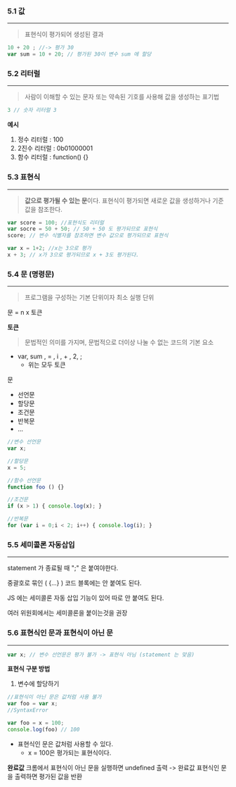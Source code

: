 ### 5.1 값
---
> 표현식이 평가되어 생성된 결과

```js
10 + 20 ; //-> 평가 30
var sum = 10 + 20; // 평가된 30이 변수 sum 에 할당
```

### 5.2 리터럴
---
> 사람이 이해할 수 있는 문자 또는 약속된 기호를 사용해 값을 생성하는 표기법

```js
3 // 숫자 리터럴 3
```

**예시**
1. 정수 리터럴 : 100
2. 2진수 리터럴 : 0b01000001
3. 함수 리터럴 : function() {}

### 5.3 표현식
---
> **값으로 평가될 수 있는 문**이다. 표현식이 평가되면 새로운 값을 생성하거나 기준값을 참조한다.

```js
var score = 100; //표현식도 리터럴
var socre = 50 + 50; // 50 + 50 도 평가되므로 표현식
score; // 변수 식별자를 참조하면 변수 값으로 평가되므로 표현식

var x = 1+2; //x는 3으로 평가
x + 3; // x가 3으로 평가되므로 x + 3도 평가된다. 
```

### 5.4 문 (명령문)
---
> 프로그램을 구성하는 기본 단위이자 최소 실행 단위

문 = n x 토큰

**토큰**
> 문법적인 의미를 가지며, 문법적으로 더이상 나눌 수 없는 코드의 기본 요소

- var, sum , = , i , + , 2, ;
	- 위는 모두 토큰

문
- 선언문
- 할당문
- 조건문
- 반복문 
- ...

```js
//변수 선언문
var x;

//할당문
x = 5;

//함수 선언문
function foo () {}

//조건문
if (x > 1) { console.log(x); }

//반복문
for (var i = 0;i < 2; i++) { console.log(i); }
```


### 5.5 세미콜론 자동삽입
---
statement 가 종료될 때 ";" 은 붙여야한다.

중괄호로 묶인 ( {...} ) 코드 블록에는 안 붙여도 된다.

JS 에는 세미콜론 자동 삽입 기능이 있어 따로 안 붙여도 된다.

여러 위원회에서는 세미콜론을 붙이는것을 권장

### 5.6 표현식인 문과 표현식이 아닌 문
---

```js
var x; // 변수 선언문은 평가 불가 -> 표현식 아님 (statement 는 맞음)
```

**표현식 구분 방법**
1. 변수에 할당하기
```js
//표현식이 아닌 문은 값처럼 사용 불가
var foo = var x;
//SyntaxError
```

```js
var foo = x = 100;
console.log(foo) // 100
```

- 표현식인  문은 값처럼 사용할 수 있다.
	- x = 100은 평가되는 표현식이다.

**완료값**
크롬에서 표현식이 아닌 문을 실행하면 undefined 출력 -> 완료값
표현식인 문을 출력하면 평가된 값을 반환